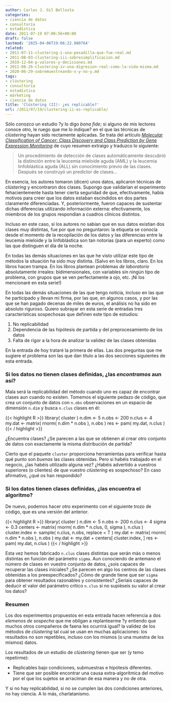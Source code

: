 ```yaml
---
author: Carlos J. Gil Bellosta
categories:
- ciencia de datos
- consultoría
- estadística
date: 2011-07-19 07:00:56+00:00
draft: false
lastmod: '2025-04-06T19:06:22.980764'
related:
- 2011-07-11-clustering-i-una-pesadilla-que-fue-real.md
- 2011-08-03-clustering-iii-sobresimplificacion.md
- 2019-12-04-p-valores-y-decisiones.md
- 2011-08-26-clustering-iv-una-digresion-real-como-la-vida-misma.md
- 2020-06-29-sobremuestreando-x-y-no-y.md
tags:
- clústering
- consultoría
- estadística
- márketing
- ciencia de datos
title: 'Clústering (II): ¿es replicable?'
url: /2011/07/19/clustering-ii-es-replicable/
---
```


Sólo conozco un estudio ?y lo digo _bona fide_; si alguno de mis lectores conoce otro, le ruego que me lo indique? en el que las técnicas de _clústering_ hayan sido rectamente aplicadas. Se trata del artículo [_Molecular Classification of Cancer: Class Discovery and Class Prediction by Gene Expression Monitoring_](http://www.sciencemag.org/content/286/5439/531.short) de cuyo resumen extraigo y traduzco lo siguiente:


>Un procedimiento de detección de clases automáticamente descubrió la distinción entre la leucemia mieloide aguda (AML) y la leucemia linfoblástica aguda (ALL) sin conocimiento previo de las clases. Después se construyó un predictor de clases...


En esencia, los autores tomaron (dicen) unos datos, aplicaron técnicas de _clústering_ y encontraron dos clases. Supongo que validarían el experimento fehacientemente hasta tener cierta seguridad de que, efectivamente, había motivos para creer que los datos estaban escindidos en dos partes claramente diferenciadas. Y, posteriormente, fueron capaces de sustentar dichas diferencias utilizando información externa: efectivamente, los miembros de los grupos respondían a cuadros clínicos distintos.

Incluso en este caso, si los autores no sabían que en sus datos existían dos clases muy distintas, fue por que no preguntaron: la etiqueta se conocía desde el momento de la recopilación de los datos y las diferencias entre la leucemia mieloide y la linfoblástica son tan notorias (para un experto) como las que distinguen el día de la noche.

En todas las demás situaciones en las que he visto utilizar este tipo de métodos la situación ha sido muy distinta. (Salvo en los libros, claro. En los libros hacen trampa. En los libros plantean problemas _de laboratorio_ absolutamente irreales: bidimensionales, con variables sin ningún tipo de problema, con grupos que se ven perfectamente a ojo, etc. ¡Ni los mencionaré en esta serie!)

En todas las demás situaciones de las que tengo noticia, incluso en las que he participado y llevan mi firma, por las que, en algunos casos, y por las que se han pagado decenas de miles de euros, el análisis no ha sido en absoluto riguroso. Quiero subrayar en esta serie de entradas tres características sospechosas que definen este tipo de estudios:



1. No replicabilidad
2. Dependencia de las hipótesis de partida y del preprocesamiento de los datos
3. Falta de rigor a la hora de analizar la validez de las clases obtenidas

En la entrada de hoy trataré la primera de ellas. Las dos preguntas que me sugiere el problema son las que dan título a las dos secciones siguientes de esta entrada.


### Si los datos no tienen clases definidas, ¿las _encontramos_ aun así?


Mala será la replicabilidad del método cuando uno es capaz de encontrar clases aun cuando no existen. Tomemos el siguiente pedazo de código, que crea un conjunto de datos con `n.obs` observaciones en un espacio de dimensión `n.dim` y busca `n.clus` clases en él:







{{< highlight R >}}
library( cluster )
n.dim  <- 5
n.obs  <- 200
n.clus <- 4
my.dat <- matrix( rnorm( n.dim * n.obs ), n.obs )
res <- pam( my.dat, n.clus )
{{< / highlight >}}







¿Encuentra clases? ¿Se parecen a las que se obtienen al crear otro conjunto de datos con exactamente la misma distribución de partida?

Cierto que el paquete `cluster` proporciona herramientas para verificar hasta qué punto son _buenas_ las clases obtenidas. Pero si habéis trabajado en el negocio, ¿las habéis utilizado alguna vez? ¿Habéis advertido a vuestros superiores (o clientes) de que vuestro _clústering_ es sospechoso? En caso afirmativo, ¿qué os han respondido?


### Si los datos tienen clases definidas, ¿las encuentra el algoritmo?


De nuevo, podemos hacer otro experimento con el siguiente trozo de código, que es una versión del anterior.







{{< highlight R >}}
    library( cluster )
    n.dim  <- 5
    n.obs  <- 200
    n.clus <- 4
    sigma <- 0.3
    centers <- matrix( rnorm( n.dim * n.clus, 0, sigma ), n.clus )
    cluster.index <- sample( n.clus, n.obs, replace = T )
    my.dat <- matrix( rnorm( n.dim * n.obs ), n.obs )
    my.dat <- my.dat + centers[ cluster.index, ]
    res <- pam( my.dat, n.clus )
{{< / highlight >}}


Esta vez hemos fabricado `n.clus` clases distintas que serán más o menos distintas en función del parámetro `sigma`. Aun conociendo de antemano el número de clases en vuestro conjunto de datos, ¿sois capaces de recuperar las clases iniciales? ¿Se parecen en algo los centros de las clases obtenidas a los preespecificados? ¿Cómo de grande tiene que ser `sigma` para obtener resultados razonables y consistentes? ¿Seríais capaces de deducir el valor del parámetro crítico `n.clus` si no supiéseis su valor al crear los datos?


### Resumen


Los dos experimentos propuestos en esta entrada hacen referencia a dos _elemenos de sospecha_ que me obligan a replantearme ?y entiendo que muchos otros compañeros de faena les ocurrirá igual? la validez de los métodos de _clústering_ tal cual se usan en muchas aplicaciones: los resultados no son repetibles, incluso con los mismos (o una muestra de los mismos) datos.

Los resultados de un estudio de _clústering_ tienen que ser (y temo repetirme):


* Replicables bajo condiciones, submuestras e hipótesis diferentes.
* Tiene que ser posible encontrar una causa extra-algorítmica del motivo por el que los sujetos se arraciman de esa manera y no de otra.

Y si no hay replicabilidad, si no se cumplen las dos condiciones anteriores, no hay ciencia. A lo más, charlatanismo.